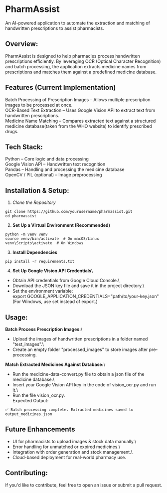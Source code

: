 # **PharmAssist**
An AI-powered application to automate the extraction and matching of handwritten prescriptions to assist pharmacists.

## **Overview:**
PharmAssist is designed to help pharmacies process handwritten prescriptions efficiently. By leveraging OCR (Optical Character Recognition) and batch processing, the application extracts medicine names from prescriptions and matches them against a predefined medicine database.

## **Features (Current Implementation)**
Batch Processing of Prescription Images – Allows multiple prescription images to be processed at once.\
OCR-Based Text Extraction – Uses Google Vision API to extract text from handwritten prescriptions.\
Medicine Name Matching – Compares extracted text against a structured medicine database(taken from the WHO website) to identify prescribed drugs.

## **Tech Stack:**
Python – Core logic and data processing\
Google Vision API – Handwritten text recognition\
Pandas – Handling and processing the medicine database\
OpenCV / PIL (optional) – Image preprocessing

## **Installation & Setup**:
1. *Clone the Repository*
```
git clone https://github.com/yourusername/pharmassist.git
cd pharmassist
```

2. **Set Up a Virtual Environment (Recommended)**
```
python -m venv venv
source venv/bin/activate  # On macOS/Linux
venv\Scripts\activate  # On Windows
```

3. **Install Dependencies**
```
pip install -r requirements.txt
```

4. **Set Up Google Vision API Credentials**\
* Obtain API credentials from Google Cloud Console.\
* Download the JSON key file and save it in the project directory.\
* Set the environment variable:\
export GOOGLE_APPLICATION_CREDENTIALS="path/to/your-key.json"\
(For Windows, use set instead of export.)

## **Usage:**
**Batch Process Prescription Images:**\
* Upload the images of handwritten prescriptions in a folder named "test_images".\
* Create an empty folder "processed_images" to store images after pre-processing.


**Match Extracted Medicines Against Database:**\
* Run the medicine-data-convert.py file to obtain a json file of the medicine database.\
* Insert your Google Vision API key in the code of vision_ocr.py and run it.\
* Run the file vision_ocr.py.\
Expected Output:
```
✅ Batch processing complete. Extracted medicines saved to output_medicines.json
```

## **Future Enhancements**
* UI for pharmacists to upload images & stock data manually.\
* Error handling for unmatched or expired medicines.\
* Integration with order generation and stock management.\
* Cloud-based deployment for real-world pharmacy use.

## **Contributing:**
If you'd like to contribute, feel free to open an issue or submit a pull request.
